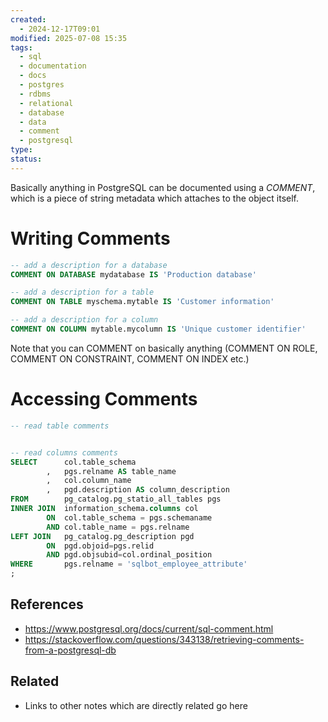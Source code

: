 ```yaml
---
created:
  - 2024-12-17T09:01
modified: 2025-07-08 15:35
tags:
  - sql
  - documentation
  - docs
  - postgres
  - rdbms
  - relational
  - database
  - data
  - comment
  - postgresql
type: 
status: 
---
```

Basically anything in PostgreSQL can be documented using a _COMMENT_, which is a piece of string metadata which attaches to the object itself. 
# Writing Comments 

```sql
-- add a description for a database
COMMENT ON DATABASE mydatabase IS 'Production database'

-- add a description for a table
COMMENT ON TABLE myschema.mytable IS 'Customer information'

-- add a description for a column
COMMENT ON COLUMN mytable.mycolumn IS 'Unique customer identifier'
```

Note that you can COMMENT on basically anything (COMMENT ON ROLE, COMMENT ON CONSTRAINT, COMMENT ON INDEX etc.)
# Accessing Comments

```sql
-- read table comments


-- read columns comments
SELECT		col.table_schema
		,	pgs.relname AS table_name
		,	col.column_name
		,	pgd.description AS column_description
FROM		pg_catalog.pg_statio_all_tables pgs
INNER JOIN	information_schema.columns col
		ON 	col.table_schema = pgs.schemaname
		AND col.table_name = pgs.relname
LEFT JOIN	pg_catalog.pg_description pgd
		ON 	pgd.objoid=pgs.relid
		AND pgd.objsubid=col.ordinal_position
WHERE 		pgs.relname = 'sqlbot_employee_attribute'
;
```

## References
* https://www.postgresql.org/docs/current/sql-comment.html
* https://stackoverflow.com/questions/343138/retrieving-comments-from-a-postgresql-db
## Related

* Links to other notes which are directly related go here